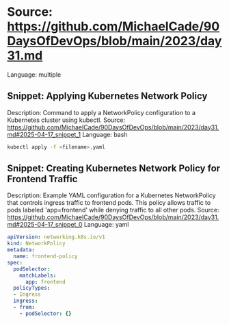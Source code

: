 # Source: https://github.com/MichaelCade/90DaysOfDevOps/blob/main/2023/day31.md
Language: multiple

## Snippet: Applying Kubernetes Network Policy
Description: Command to apply a NetworkPolicy configuration to a Kubernetes cluster using kubectl.
Source: https://github.com/MichaelCade/90DaysOfDevOps/blob/main/2023/day31.md#2025-04-17_snippet_1
Language: bash

```bash
kubectl apply -f <filename>.yaml
```

## Snippet: Creating Kubernetes Network Policy for Frontend Traffic
Description: Example YAML configuration for a Kubernetes NetworkPolicy that controls ingress traffic to frontend pods. This policy allows traffic to pods labeled 'app=frontend' while denying traffic to all other pods.
Source: https://github.com/MichaelCade/90DaysOfDevOps/blob/main/2023/day31.md#2025-04-17_snippet_0
Language: yaml

```yaml
apiVersion: networking.k8s.io/v1
kind: NetworkPolicy
metadata:
  name: frontend-policy
spec:
  podSelector:
    matchLabels:
      app: frontend
  policyTypes:
  - Ingress
  ingress:
  - from:
    - podSelector: {}
```